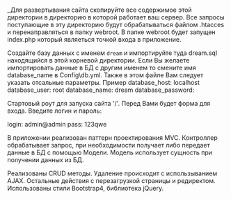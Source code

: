 #### 

_Для развертывания сайта скопируйте все содержимое этой директории в 
директорию в которой работает ваш сервер. Все запросы поступающие в эту
директорию будут обрабатываться файлом .htacces и перенаправляться 
в папку webroot. В папке webroot будет запущен index.php который 
являеться точкой входа в приложение.

Создайте базу данных с именем `dream` и импортируйте туда dream.sql находящийся
в этой корневой директории. Если Вы желаете импортировать данные в БД с другим 
именем то смените имя database_name в Config\db.yml. Также в этом файле Вам 
следует указать отсальные параметры. 
Пример
        database_host: localhost
        database_user: root
        database_name: dream
        database_password:
        
Стартовый роут для запуска сайта '/'.
Перед Вами будет форма для входа. Введите логин и пароль:

login: admin@admin
pass: 123qwe

В приложении реализован паттерн проектирования MVC.
Контроллер обрабатывает запрос, при необходимости получает либо передает данные в БД
с помощью Модели. Модель использует сущность при получении данных из БД.

Реализованы CRUD методы. Удаление происходит с использыванием AJAX.
Остальные действия с перезагрузкой страницы и редиректом.
Использованы стили Bootstrap4, библиотека jQuery.